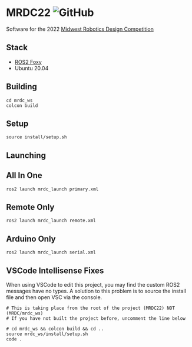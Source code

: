 # MRDC22 ![GitHub](https://img.shields.io/github/license/SoonerRobotics/MRDC22?color=%23841617&style=flat-square)

Software for the 2022 [Midwest Robotics Design Competition](https://mrdc.ec.illinois.edu/)

## Stack
 - [ROS2 Foxy](https://docs.ros.org/en/foxy/index.html)
 - Ubuntu 20.04

## Building

```shell
cd mrdc_ws
colcon build
```

## Setup

```shell
source install/setup.sh
```

## Launching

## All In One

```shell
ros2 launch mrdc_launch primary.xml
```

## Remote Only

```shell
ros2 launch mrdc_launch remote.xml
```

## Arduino Only

```shell
ros2 launch mrdc_launch serial.xml
```

## VSCode Intellisense Fixes

When using VSCode to edit this project, you may find the custom ROS2 messages have no types. A solution to this problem is to source the install file and then open VSC via the console.

```shell
# This is taking place from the root of the project (MRDC22) NOT (MRDC/mrdc_ws)
# If you have not built the project before, uncomment the line below

# cd mrdc_ws && colcon build && cd ..
source mrdc_ws/install/setup.sh
code .
```